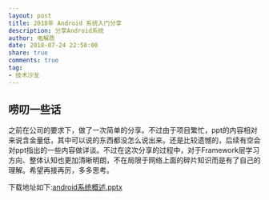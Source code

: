 ```yaml
---
layout: post
title: 2018年 Android 系统入门分享
description: 分享Android系统
author: 电解质
date: 2018-07-24 22:50:00
share: true
comments: true
tag: 
- 技术沙龙
---
```

## 唠叨一些话
之前在公司的要求下，做了一次简单的分享。不过由于项目繁忙，ppt的内容相对来说含金量低，其中可以说的东西都没怎么说出来。还是比较遗憾的，后续有空会对ppt指出的一些内容做详谈。不过在这次分享的过程中，对于Framework层学习方向、整体认知也更加清晰明朗，不在局限于网络上面的碎片知识而是有了自己的理解。希望再接再厉，多多思考。

下载地址如下:[android系统概述.pptx]({{site.baseurl}}/asset/shared/android系统概述.pptx)